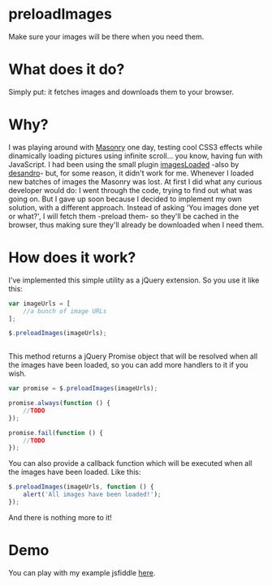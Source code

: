 preloadImages
==============

Make sure your images will be there when you need them.

# What does it do?
Simply put: it fetches images and downloads them to your browser.


# Why?
I was playing around with [Masonry](http://masonry.desandro.com/) one day, testing cool CSS3 effects while dinamically loading pictures using infinite scroll... you know, having fun with JavaScript. I had been using the small plugin [imagesLoaded](http://desandro.github.io/imagesloaded/) -also by [desandro](https://github.com/desandro)- but, for some reason, it didn't work for me. Whenever I loaded new batches of images the Masonry was lost. At first I did what any curious developer would do: I went through the code, trying to find out what was going on. But I gave up soon because I decided to implement my own solution, with a different approach. Instead of asking 'You images done yet or what?', I will fetch them -preload them- so they'll be cached in the browser, thus making sure they'll already be downloaded when I need them.


# How does it work?
I've implemented this simple utility as a jQuery extension. So you use it like this:

```javascript
var imageUrls = [
	//a bunch of image URLs
];

$.preloadImages(imageUrls);
            
```

This method returns a jQuery Promise object that will be resolved when all the images have been loaded, so you can add more handlers to it if you wish. 

```javascript
var promise = $.preloadImages(imageUrls);

promise.always(function () {
	//TODO
});

promise.fail(function () {
	//TODO
});
```

You can also provide a callback function which will be executed when all the images have been loaded. Like this:

```javascript
$.preloadImages(imageUrls, function () {
    alert('All images have been loaded!');
});
```

And there is nothing more to it! 

# Demo
You can play with my example jsfiddle [here](http://jsfiddle.net/z2QuA/).
